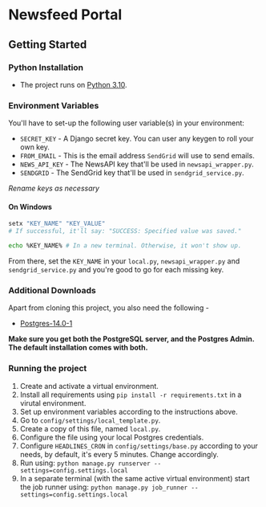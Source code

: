 # Newsfeed Portal

## Getting Started


### Python Installation
* The project runs on [Python 3.10](https://www.python.org/downloads/).


### Environment Variables
You'll have to set-up the following user variable(s) in your environment:
* `SECRET_KEY` - A Django secret key. You can user any keygen to roll your own key.
* `FROM_EMAIL` - This is the email address `SendGrid` will use to send emails.
* `NEWS_API_KEY` - The NewsAPI key that'll be used in `newsapi_wrapper.py`.
* `SENDGRID` - The SendGrid key that'll be used in `sendgrid_service.py`.

*Rename keys as necessary*

#### On Windows
```bash
setx "KEY_NAME" "KEY_VALUE"
# If successful, it'll say: "SUCCESS: Specified value was saved."

echo %KEY_NAME% # In a new terminal. Otherwise, it won't show up.
```
From there, set the `KEY_NAME` in your `local.py`, `newsapi_wrapper.py` and
`sendgrid_service.py` and you're good to go for each missing key.


### Additional Downloads

Apart from cloning this project, you also need the following -

- [Postgres-14.0-1](https://www.postgresql.org/download/)

**Make sure you get both the PostgreSQL server, and the Postgres Admin. The
default installation comes with both.**


### Running the project
1. Create and activate a virtual environment.
1. Install all requirements using `pip install -r requirements.txt` in a virutal
environment.
1. Set up environment variables according to the instructions above.
1. Go to `config/settings/local_template.py`.
1. Create a copy of this file, named `local.py`.
1. Configure the file using your local Postgres credentials.
1. Configure `HEADLINES_CRON` in `config/settings/base.py` according to your needs,
by default, it's every 5 minutes. Change accordingly.
1. Run using: `python manage.py runserver --settings=config.settings.local`
1. In a separate terminal (with the same active virtual environment) start the
job runner using: `python manage.py job_runner --settings=config.settings.local`
